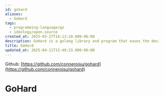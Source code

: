 ```yaml
---
id: gohard
aliases:
  - GoHard
tags:
  - programming-language/go
  - ideology/open-source
created_at: 2025-03-27T14:13:10.000-06:00
description: GoHard is a golang library and program that eases the design of hardware description languages using the power of go.
title: GoHard
updated_at: 2025-04-11T13:49:23.000-06:00
---
```


Github: [https://github.com/conneroisu/gohard](https://github.com/conneroisu/gohard)

# GoHard
